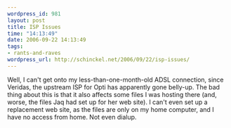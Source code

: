 ```yaml
--- 
wordpress_id: 981
layout: post
title: ISP Issues
time: "14:13:49"
date: 2006-09-22 14:13:49
tags: 
- rants-and-raves
wordpress_url: http://schinckel.net/2006/09/22/isp-issues/
---
```

Well, I can't get onto my less-than-one-month-old ADSL connection, since Veridas, the upstream ISP for Opti has apparently gone belly-up. The bad thing about this is that it also affects some files I was hosting there (and, worse, the files Jaq had set up for her web site). I can't even set up a replacement web site, as the files are only on my home computer, and I have no access from home. Not even dialup. 
